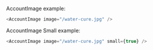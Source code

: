 AccountImage example:

```js
<AccountImage image="/water-cure.jpg" />
```

AccountImage Small example:

```js
<AccountImage image="/water-cure.jpg" small={true} />
```